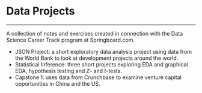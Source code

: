 # Data Projects
***
A collection of notes and exercises created in connection with the Data Science Career Track program at Springboard.com.

- JSON Project: a short exploratory data analysis project using data from the World Bank to look at development projects around the world.
- Statistical Inference: three short projects exploring EDA and graphical EDA, hypothesis testing and $Z$- and $t$-tests.
- Capstone 1:  uses data from Crunchbase to examine venture capital opportunities in China and the US.
